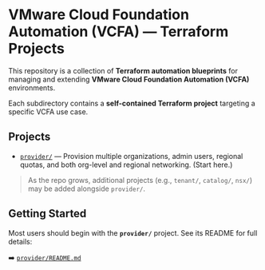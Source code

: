 # VMware Cloud Foundation Automation (VCFA) — Terraform Projects

This repository is a collection of **Terraform automation blueprints** for managing and extending **VMware Cloud Foundation Automation (VCFA)** environments.

Each subdirectory contains a **self-contained Terraform project** targeting a specific VCFA use case.

## Projects

- [`provider/`](./provider) — Provision multiple organizations, admin users, regional quotas, and both org-level and regional networking. (Start here.)

> As the repo grows, additional projects (e.g., `tenant/`, `catalog/`, `nsx/`) may be added alongside `provider/`.

## Getting Started

Most users should begin with the **`provider/`** project. See its README for full details:

➡️ [`provider/README.md`](./provider/README.md)
